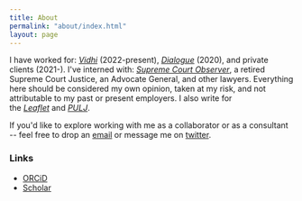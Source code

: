 ```yaml
---
title: About
permalink: "about/index.html"
layout: page
---
```

I have worked for: *[Vidhi](https://vidhilegalpolicy.in/)* (2022-present), *[Dialogue](https://thedialogue.co.in/)* (2020), and private clients (2021-). I've interned with: *[Supreme Court Observer](https://scobserver.in/)*, a retired Supreme Court Justice, an Advocate General, and other lawyers. Everything here should be considered my own opinion, taken at my risk, and not attributable to my past or present employers. I also write for the *[Leaflet](https://theleaflet.in/)* and *[PULJ](https://pulj.org/)*.

If you'd like to explore working with me as a collaborator or as a consultant -- feel free to drop an [email](mailto:iamnihalsahu@gmail.com) or message me on [twitter](https://twitter.com/annihalated).

### Links
-   [ORCiD](https://orcid.org/0000-0003-3236-7475)
-   [Scholar](https://scholar.google.co.in/citations?user=JXxFYj4AAAAJ&hl=en)